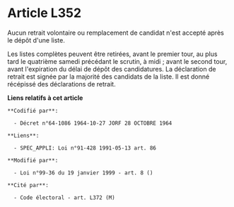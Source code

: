 # Article L352

Aucun retrait volontaire ou remplacement de candidat n'est accepté après le dépôt d'une liste.

Les listes complètes peuvent être retirées, avant le premier tour, au plus tard le quatrième samedi précédant le scrutin, à
midi ; avant le second tour, avant l'expiration du délai de dépôt des candidatures. La déclaration de retrait est signée par
la majorité des candidats de la liste. Il est donné récépissé des déclarations de retrait.

**Liens relatifs à cet article**

	**Codifié par**:

	  - Décret n°64-1086 1964-10-27 JORF 28 OCTOBRE 1964

	**Liens**:

	  - SPEC_APPLI: Loi n°91-428 1991-05-13 art. 86

	**Modifié par**:

	  - Loi n°99-36 du 19 janvier 1999 - art. 8 ()

	**Cité par**:

	  - Code électoral - art. L372 (M)
